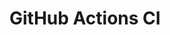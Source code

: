 # GitHub Actions CI



































































































































































































































































































































































































































































































































































































































































































































































































































































































































































































































































































































































































































































































































































































































































































































































































































































































































































































































































































